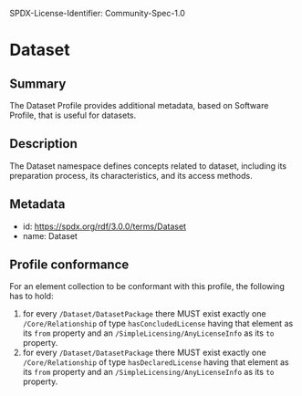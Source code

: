 SPDX-License-Identifier: Community-Spec-1.0

# Dataset

## Summary

The Dataset Profile provides additional metadata, based on Software Profile,
that is useful for datasets.

## Description

The Dataset namespace defines concepts related to dataset, including its
preparation process, its characteristics, and its access methods.

## Metadata

- id: https://spdx.org/rdf/3.0.0/terms/Dataset
- name: Dataset

## Profile conformance

For an element collection to be conformant with this profile,
the following has to hold:

1. for every `/Dataset/DatasetPackage` there MUST exist exactly one
  `/Core/Relationship` of type `hasConcludedLicense` having that element as its
  `from` property and an `/SimpleLicensing/AnyLicenseInfo` as its `to`
  property.
2. for every `/Dataset/DatasetPackage` there MUST exist exactly one
  `/Core/Relationship` of type `hasDeclaredLicense` having that element as its
  `from` property and an `/SimpleLicensing/AnyLicenseInfo` as its `to`
  property.
